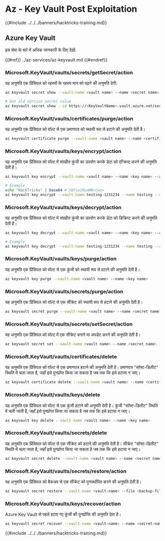 # Az - Key Vault Post Exploitation

{{#include ../../../banners/hacktricks-training.md}}

## Azure Key Vault

इस सेवा के बारे में अधिक जानकारी के लिए देखें:

{{#ref}}
../az-services/az-keyvault.md
{{#endref}}

### Microsoft.KeyVault/vaults/secrets/getSecret/action

यह अनुमति एक प्रिंसिपल को रहस्यों के रहस्य मान को पढ़ने की अनुमति देगी:
```bash
az keyvault secret show --vault-name <vault name> --name <secret name>

# Get old version secret value
az keyvault secret show --id https://<KeyVaultName>.vault.azure.net/secrets/<KeyVaultName>/<idOldVersion>
```
### **Microsoft.KeyVault/vaults/certificates/purge/action**

यह अनुमति एक प्रिंसिपल को वॉल्ट से एक प्रमाणपत्र को स्थायी रूप से हटाने की अनुमति देती है।
```bash
az keyvault certificate purge --vault-name <vault name> --name <certificate name>
```
### **Microsoft.KeyVault/vaults/keys/encrypt/action**

यह अनुमति एक प्रिंसिपल को वॉल्ट में संग्रहीत कुंजी का उपयोग करके डेटा को एन्क्रिप्ट करने की अनुमति देती है।
```bash
az keyvault key encrypt --vault-name <vault name> --name <key name> --algorithm <algorithm> --value <value>

# Example
echo "HackTricks" | base64 # SGFja1RyaWNrcwo=
az keyvault key encrypt --vault-name testing-1231234 --name testing --algorithm RSA-OAEP-256 --value SGFja1RyaWNrcwo=
```
### **Microsoft.KeyVault/vaults/keys/decrypt/action**

यह अनुमति एक प्रिंसिपल को वॉल्ट में संग्रहीत कुंजी का उपयोग करके डेटा को डिक्रिप्ट करने की अनुमति देती है।
```bash
az keyvault key decrypt --vault-name <vault name> --name <key name> --algorithm <algorithm> --value <value>

# Example
az keyvault key decrypt --vault-name testing-1231234 --name testing --algorithm RSA-OAEP-256 --value "ISZ+7dNcDJXLPR5MkdjNvGbtYK3a6Rg0ph/+3g1IoUrCwXnF791xSF0O4rcdVyyBnKRu0cbucqQ/+0fk2QyAZP/aWo/gaxUH55pubS8Zjyw/tBhC5BRJiCtFX4tzUtgTjg8lv3S4SXpYUPxev9t/9UwUixUlJoqu0BgQoXQhyhP7PfgAGsxayyqxQ8EMdkx9DIR/t9jSjv+6q8GW9NFQjOh70FCjEOpYKy9pEGdLtPTrirp3fZXgkYfIIV77TXuHHdR9Z9GG/6ge7xc9XT6X9ciE7nIXNMQGGVCcu3JAn9BZolb3uL7PBCEq+k2rH4tY0jwkxinM45tg38Re2D6CEA==" # This is the result from the previous encryption
```
### **Microsoft.KeyVault/vaults/keys/purge/action**

यह अनुमति एक प्रिंसिपल को वॉल्ट से एक कुंजी को स्थायी रूप से हटाने की अनुमति देती है।
```bash
az keyvault key purge --vault-name <vault name> --name <key name>
```
### **Microsoft.KeyVault/vaults/secrets/purge/action**

यह अनुमति एक प्रिंसिपल को वॉल्ट से एक सीक्रेट को स्थायी रूप से हटाने की अनुमति देती है।
```bash
az keyvault secret purge --vault-name <vault name> --name <secret name>
```
### **Microsoft.KeyVault/vaults/secrets/setSecret/action**

यह अनुमति एक प्रिंसिपल को वॉल्ट में एक सीक्रेट बनाने या अपडेट करने की अनुमति देती है।
```bash
az keyvault secret set --vault-name <vault name> --name <secret name> --value <secret value>
```
### **Microsoft.KeyVault/vaults/certificates/delete**

यह अनुमति एक प्रिंसिपल को वॉल्ट से एक प्रमाणपत्र हटाने की अनुमति देती है। प्रमाणपत्र "सॉफ्ट-डिलीट" स्थिति में चला जाता है, जहाँ इसे पुनर्प्राप्त किया जा सकता है जब तक कि इसे हटाया न जाए।
```bash
az keyvault certificate delete --vault-name <vault name> --name <certificate name>
```
### **Microsoft.KeyVault/vaults/keys/delete**

यह अनुमति एक प्रिंसिपल को वॉल्ट से एक कुंजी हटाने की अनुमति देती है। कुंजी "सॉफ्ट-डिलीट" स्थिति में चली जाती है, जहाँ इसे पुनर्प्राप्त किया जा सकता है जब तक कि इसे हटाया न जाए।
```bash
az keyvault key delete --vault-name <vault name> --name <key name>
```
### **Microsoft.KeyVault/vaults/secrets/delete**

यह अनुमति एक प्रिंसिपल को वॉल्ट से एक सीक्रेट को हटाने की अनुमति देती है। सीक्रेट "सॉफ्ट-डिलीट" स्थिति में चला जाता है, जहाँ इसे पुनर्प्राप्त किया जा सकता है जब तक कि इसे हटाया न जाए।
```bash
az keyvault secret delete --vault-name <vault name> --name <secret name>
```
### Microsoft.KeyVault/vaults/secrets/restore/action

यह अनुमति एक प्रिंसिपल को बैकअप से एक सीक्रेट को पुनर्स्थापित करने की अनुमति देती है।
```bash
az keyvault secret restore --vault-name <vault-name> --file <backup-file-path>
```
### Microsoft.KeyVault/vaults/keys/recover/action
Azure Key Vault से पहले हटाए गए कुंजी की पुनर्प्राप्ति की अनुमति देता है।
```bash
az keyvault secret recover --vault-name <vault-name> --name <secret-name>

```
{{#include ../../../banners/hacktricks-training.md}}
